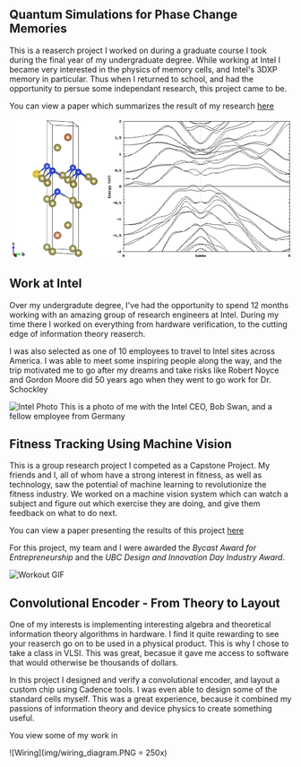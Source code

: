 ## Quantum Simulations for Phase Change Memories

This is a reaserch project I worked on during a graduate course I took during the final year of my undergraduate degree. While working at Intel I became very interested in the physics of memory cells, and Intel's 3DXP memory in particular. Thus when I returned to school, and had the opportunity to persue some independant research, this project came to be.

You can view a paper which summarizes the result of my research [here](https://justinkang221.github.io/blob/master/dft_pcm_research.pdf)

![Ferro Si](img/ferro_si.png)

## Work at Intel

Over my undergradute degree, I've had the opportunity to spend 12 months working with an amazing group of research engineers at Intel. During my time there I worked on everything from hardware verification, to the cutting edge of information theory reaserch. 

I was also selected as one of 10 employees to travel to Intel sites across America. I was able to meet some inspiring people along the way, and the trip motivated me to go after my dreams and take risks like Robert Noyce and Gordon Moore did 50 years ago when they went to go work for Dr. Schockley

![Intel Photo](img/intel.jpg)
This is a photo of me with the Intel CEO, Bob Swan, and a fellow employee from Germany


## Fitness Tracking Using Machine Vision 

This is a group research project I competed as a Capstone Project. My friends and I, all of whom have a strong interest in fitness, as well as technology, saw the potential of machine learning to revolutionize the fitness industry. We worked on a machine vision system which can watch a subject and figure out which exercise they are doing, and give them feedback on what to do next. 


You can view a paper presenting the results of this project [here](https://justinkang221.github.io/blob/master/ENPH_459_Project_Summary.pdf)

For this project, my team and I were awarded the *Bycast Award for Entrepreneurship* and the *UBC Design and Innovation Day Industry Award*.

![Workout GIF](img/workout.gif)

## Convolutional Encoder - From Theory to Layout

One of my interests is implementing interesting algebra and theoretical information theory algorithms in hardware. I find it quite rewarding to see your reaserch go on to be used in a physical product. This is why I chose to take a class in VLSI. This was great, becasue it gave me access to software that would otherwise be thousands of dollars. 

In this project I designed and verify a convolutional encoder, and layout a custom chip using Cadence tools. I was even able to design some of the standard cells myself. This was a  great experience, because it combined my passions of information theory and device physics to create something useful. 

You view some of my work in 

![Wiring](img/wiring_diagram.PNG = 250x)

## 
